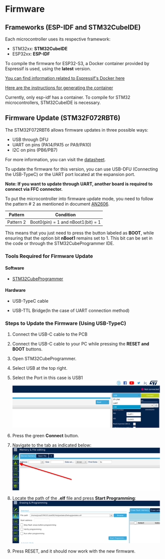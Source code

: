 # Firmware

## Frameworks (ESP-IDF and STM32CubeIDE)

Each microcontroller uses its respective framework:

- STM32xx: **STM32CubeIDE**
- ESP32xx: **ESP-IDF**

To compile the firmware for ESP32-S3, a Docker container provided by Espressif is used, using the **latest** version.

[You can find information related to Espressif's Docker here](https://docs.espressif.com/projects/esp-idf/en/latest/esp32/api-guides/tools/idf-docker-image.html?highlight=docker)

[Here are the instructions for generating the container](https://hub.docker.com/r/espressif/idf/tags)

Currently, only esp-idf has a container. To compile for STM32 microcontrollers, STM32CubeIDE is necessary.

## Firmware Update (STM32F072RBT6)

The STM32F072RBT6 allows firmware updates in three possible ways:

- USB through DFU
- UART on pins (PA14/PA15 or PA9/PA10)
- I2C on pins (PB6/PB7)

For more information, you can visit the [datasheet](https://datasheet.lcsc.com/lcsc/1809301214_STMicroelectronics-STM32F072RBT6_C46046.pdf#page=13).

To update the firmware for this version, you can use USB-DFU (Connecting the USB-TypeC)
or the UART port located at the expansion port.

**Note: If you want to update through UART, another board is required to connect via 
FFC connector.**

To put the microcontroller into firmware update mode, you need to follow the pattern # 2 as mentioned in document [AN2606](https://www.st.com/resource/en/application_note/an2606-stm32-microcontroller-system-memory-boot-mode-stmicroelectronics.pdf).

|Pattern|Condition|
|-|-|
|Pattern 2|Boot0(pin) = 1 and nBoot1(bit) = 1|

This means that you just need to press the button labeled as **BOOT**, while ensuring 
that the option bit **nBoot1** remains set to 1. This bit can be set in the code or 
through the STM32CubeProgrammer IDE.

### Tools Required for Firmware Update

#### Software

- [STM32CubeProgrammer](https://www.st.com/en/development-tools/stm32cubeprog.html)

#### Hardware

- USB-TypeC cable

- USB-TTL Bridge(In the case of UART connection method) 

### Steps to Update the Firmware (Using USB-TypeC)

1. Connect the USB-C cable to the PCB

2. Connect the USB-C cable to your PC while pressing the **RESET and BOOT** buttons.

3. Open STM32CubeProgrammer.

4. Select USB at the top right.

5. Select the Port in this case is USB1
![Selection DFU](./img/dfu0.png)

6. Press the green **Connect** button.

7. Navigate to the tab as indicated below:
![prg1](./img/programar_1.png)

9. Locate the path of the **.elf** file and press **Start Programming**:
![prg1](./img/programar_2.png)

10. Press RESET, and it should now work with the new firmware.
